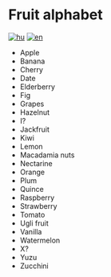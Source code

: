 # Fruit alphabet

[![hu](https://img.shields.io/badge/nyelv-magyar%20%F0%9F%87%AD%F0%9F%87%BA-white)](README.hu.md)
[![en](https://img.shields.io/badge/lang-english%20%F0%9F%87%AC%F0%9F%87%A7-white)](README.md)

- Apple
- Banana
- Cherry
- Date
- Elderberry
- Fig
- Grapes
- Hazelnut
- I?
- Jackfruit
- Kiwi
- Lemon
- Macadamia nuts
- Nectarine
- Orange
- Plum
- Quince
- Raspberry
- Strawberry
- Tomato
- Ugli fruit
- Vanilla
- Watermelon
- X?
- Yuzu
- Zucchini
